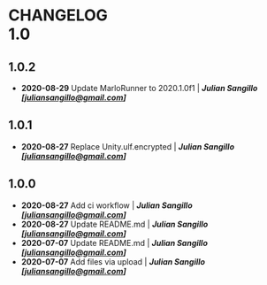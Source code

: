 # CHANGELOG<br>1.0
## 1.0.2
- **2020-08-29** Update MarloRunner to 2020.1.0f1 | ***Julian Sangillo [juliansangillo@gmail.com]***
## 1.0.1
- **2020-08-27** Replace Unity.ulf.encrypted | ***Julian Sangillo [juliansangillo@gmail.com]***
## 1.0.0
- **2020-08-27** Add ci workflow | ***Julian Sangillo [juliansangillo@gmail.com]***
- **2020-08-27** Update README.md | ***Julian Sangillo [juliansangillo@gmail.com]***
- **2020-07-07** Update README.md | ***Julian Sangillo [juliansangillo@gmail.com]***
- **2020-07-07** Add files via upload | ***Julian Sangillo [juliansangillo@gmail.com]***
